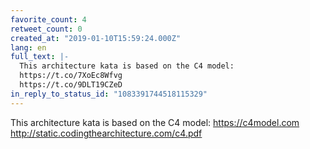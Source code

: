 ```yaml
---
favorite_count: 4
retweet_count: 0
created_at: "2019-01-10T15:59:24.000Z"
lang: en
full_text: |-
  This architecture kata is based on the C4 model: 
  https://t.co/7XoEc8Wfvg
  https://t.co/9DLT19CZeD
in_reply_to_status_id: "1083391744518115329"
---
```


This architecture kata is based on the C4 model: <https://c4model.com>
<http://static.codingthearchitecture.com/c4.pdf>
